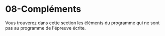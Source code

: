 # 08-Compléments

Vous trouverez dans cette section les éléments du programme qui ne sont pas au programme de l'épreuve écrite.
